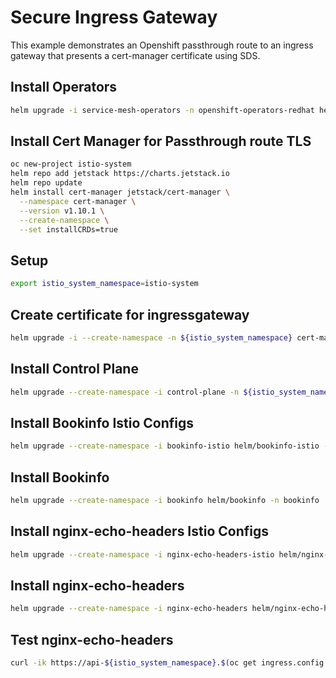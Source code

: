 # Secure Ingress Gateway

This example demonstrates an Openshift passthrough route to an ingress gateway that presents a cert-manager certificate using SDS.

## Install Operators

```sh
helm upgrade -i service-mesh-operators -n openshift-operators-redhat helm/service-mesh-operators --create-namespace
```

## Install Cert Manager for Passthrough route TLS

```sh
oc new-project istio-system
helm repo add jetstack https://charts.jetstack.io
helm repo update
helm install cert-manager jetstack/cert-manager \
  --namespace cert-manager \
  --version v1.10.1 \
  --create-namespace \
  --set installCRDs=true
```

## Setup

```sh
export istio_system_namespace=istio-system
```

## Create certificate for ingressgateway

```sh
helm upgrade -i --create-namespace -n ${istio_system_namespace} cert-manager-certs helm/cert-manager --set ingressgateway.cert.commonName=api-${istio_system_namespace}.$(oc get ingress.config.openshift.io cluster -o jsonpath={.spec.domain})
```

## Install Control Plane

```sh
helm upgrade --create-namespace -i control-plane -n ${istio_system_namespace} helm/control-plane
```

## Install Bookinfo Istio Configs

```sh
helm upgrade --create-namespace -i bookinfo-istio helm/bookinfo-istio -n bookinfo --set control_plane.ingressgateway.host=$(oc get route api -n ${istio_system_namespace} -o jsonpath={'.spec.host'})
```

## Install Bookinfo

```sh
helm upgrade --create-namespace -i bookinfo helm/bookinfo -n bookinfo
```

## Install nginx-echo-headers Istio Configs

```sh
helm upgrade --create-namespace -i nginx-echo-headers-istio helm/nginx-echo-headers-istio -n nginx-echo-headers
```

## Install nginx-echo-headers

```sh
helm upgrade --create-namespace -i nginx-echo-headers helm/nginx-echo-headers -n nginx-echo-headers
```

## Test nginx-echo-headers

```sh
curl -ik https://api-${istio_system_namespace}.$(oc get ingress.config.openshift.io cluster -o jsonpath={.spec.domain})/nginx-echo-headers
```

